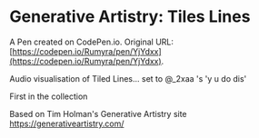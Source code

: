 # Generative Artistry: Tiles Lines

A Pen created on CodePen.io. Original URL: [https://codepen.io/Rumyra/pen/YjYdxx](https://codepen.io/Rumyra/pen/YjYdxx).

Audio visualisation of Tiled Lines... set to @_2xaa 's 'y u do dis'

First in the collection

Based on Tim Holman's Generative Artistry site https://generativeartistry.com/
